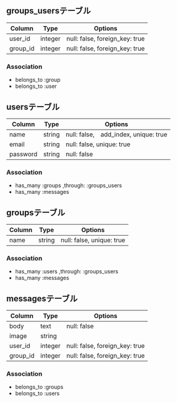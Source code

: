 ## groups_usersテーブル

|Column|Type|Options|
|------|----|-------|
|user_id|integer|null: false, foreign_key: true|
|group_id|integer|null: false, foreign_key: true|

### Association
- belongs_to :group
- belongs_to :user

## usersテーブル

|Column|Type|Options|
|------|----|-------|
|name|string|null: false,　add_index, unique: true|
|email|string|null: false, unique: true|
|password|string|null: false|

### Association
- has_many :groups ,through: :groups_users
- has_many :messages

## groupsテーブル

|Column|Type|Options|
|------|----|-------|
|name|string|null: false, unique: true|

### Association
- has_many :users ,through: :groups_users
- has_many :messages

## messagesテーブル

|Column|Type|Options|
|------|----|-------|
|body|text|null: false|
|image|string| |
|user_id|integer|null: false, foreign_key: true|
|group_id|integer|null: false, foreign_key: true|

### Association
- belongs_to :groups
- belongs_to :users
